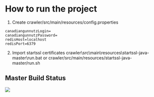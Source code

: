 # How to run the project

1) Create crawler/src/main/resources/config.properties
```
canadiangunnutzLogin=
canadiangunnutzPassword=
redisHost=localhost
redisPort=6379
```

2) Import startssl certificates
crawler\src\main\resources\startssl-java-master\run.bat
or
crawler/src/main/resources/startssl-java-master/run.sh



## Master Build Status

<a href='https://travis-ci.org/igouss/aggress/builds'><img src='https://travis-ci.org/igouss/aggress.svg?branch=master'></a>


